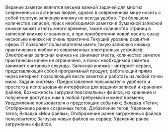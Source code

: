 Ведение заметок является весьма важной задачей для многих современных и активных людей, однако в современном мире носить с собой толстую записную книжку не всегда удобно. При большом количестве записей, поиск необходимой заметки в бумажной записной книжке может отнять много времени, также количество страниц в записной книжке ограничено, а при приобретении новой носить сразу несколько книжек не очень практично.Текущий уровень развития сферы IT позволяет пользователям иметь такую записную книжку практически в любом из современных электронных устройств. Электронная записная книжка не занимает места, количество заметок практически ничем не ограничено, а поиск необходимой заметки занимает считанные секунды.
Записная книжка - интернет-сервис, представляющий собой программный продукт, работающий прямо через интернет, позволяющий вести заметки и работать из любой точки мира.
Задачи системы:
Предоставление пользователю удобного и простого в использовании интерфейса для ведения записей и хранения файлов;
Возможность загрузки персональных файлов, их хранение и получение доступа к ним в любой требуемый момент времени;
Уведомление пользователя о предстоящих событиях;
Вкладка «Теги»;
Отображение ранее созданных тегов;
Добавление тегов;
Удаление тегов;
Вкладка «Мои файлы»;
Отображение ранее загруженных файлов пользователя;
Загрузка новых файлов на сервер;
Удаление ранее загруженных файлов.
